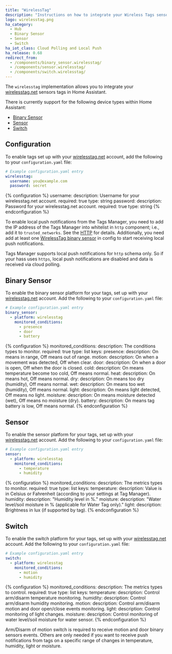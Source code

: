 ```yaml
---
title: "WirelessTag"
description: "Instructions on how to integrate your Wireless Tags sensors within Home Assistant."
logo: wirelesstag.png
ha_category:
  - Hub
  - Binary Sensor
  - Sensor
  - Switch
ha_iot_class: Cloud Polling and Local Push
ha_release: 0.68
redirect_from:
  - /components/binary_sensor.wirelesstag/
  - /components/sensor.wirelesstag/
  - /components/switch.wirelesstag/
---
```


The `wirelesstag` implementation allows you to integrate your [wirelesstag.net](http://wirelesstag.net) sensors tags in Home Assistant.

There is currently support for the following device types within Home Assistant:

- [Binary Sensor](#binary-sensor)
- [Sensor](#sensor)
- [Switch](#switch)

## Configuration

To enable tags set up with your [wirelesstag.net](http://wirelesstag.net) account, add the following to your `configuration.yaml` file:

```yaml
# Example configuration.yaml entry
wirelesstag:
  username: you@example.com
  password: secret
```

{% configuration %}
username:
  description: Username for your wirelesstag.net account.
  required: true
  type: string
password:
  description: Password for your wirelesstag.net account.
  required: true
  type: string
{% endconfiguration %}

<div class='note'>

  To enable local push notifications from the Tags Manager, you need to add the IP address of the Tags Manager into whitelist in `http` component; i.e., add it to `trusted_networks`. See the [HTTP](/components/http/) for details.
  Additionally, you need add at least one [WirelessTag binary sensor](#binary-sensor) in config to start receiving local push notifications.

</div>

<div class='note warning'>

  Tags Manager supports local push notifications for `http` schema only. So if your hass uses `https`, local push notifications are disabled and data is received via cloud polling.

</div>

## Binary Sensor

To enable the binary sensor platform for your tags, set up with your [wirelesstag.net](http://wirelesstag.net) account. Add the following to your `configuration.yaml` file:

```yaml
# Example configuration.yaml entry
binary_sensor:
  - platform: wirelesstag
    monitored_conditions:
      - presence
      - door
      - battery
```

{% configuration %}
monitored_conditions:
  description: The conditions types to monitor.
  required: true
  type: list
  keys:
    presence:
      description: On means in range, Off means out of range.
    motion:
      description: On when a movement was detected, Off when clear.
    door:
      description: On when a door is open, Off when the door is closed.
    cold:
      description: On means temperature become too cold, Off means normal.
    heat:
      description: On means hot, Off means normal.
    dry:
      description: On means too dry (humidity), Off means normal.
    wet:
      description: On means too wet (humidity), Off means normal.
    light:
      description: On means light detected, Off means no light.
    moisture:
      description: On means moisture detected (wet), Off means no moisture (dry).
    battery:
      description: On means tag battery is low, Off means normal.
{% endconfiguration %}

## Sensor

To enable the sensor platform for your tags, set up with your [wirelesstag.net](http://wirelesstag.net) account. Add the following to your `configuration.yaml` file:

```yaml
# Example configuration.yaml entry
sensor:
  - platform: wirelesstag
    monitored_conditions:
      - temperature
      - humidity
```

{% configuration %}
monitored_conditions:
  description: The metrics types to monitor.
  required: true
  type: list
  keys:
    temperature:
      description: Value is in Celsius or Fahrenheit (according to your settings at Tag Manager).
    humidity:
      description: "Humidity level in %."
    moisture:
      description: "Water level/soil moisture in % (applicable for Water Tag only)."
    light:
      description: Brightness in lux (if supported by tag).
{% endconfiguration %}

## Switch

To enable the switch platform for your tags, set up with your [wirelesstag.net](http://wirelesstag.net) account. Add the following to your `configuration.yaml` file:

```yaml
# Example configuration.yaml entry
switch:
  - platform: wirelesstag
    monitored_conditions:
      - motion
      - humidity
```

{% configuration %}
monitored_conditions:
  description: The metrics types to control.
  required: true
  type: list
  keys:
    temperature:
      description: Control arm/disarm temperature monitoring.
    humidity:
      description: Control arm/disarm humidity monitoring.
    motion:
      description: Control arm/disarm motion and door open/close events monitoring.
    light:
      description: Control monitoring of light changes.
    moisture:
      description: Control monitoring of water level/soil moisture for water sensor.
{% endconfiguration %}

Arm/Disarm of motion switch is required to receive motion and door binary sensors events.
Others are only needed if you want to receive push notifications from tags on a specific range of changes in temperature, humidity, light or moisture.
